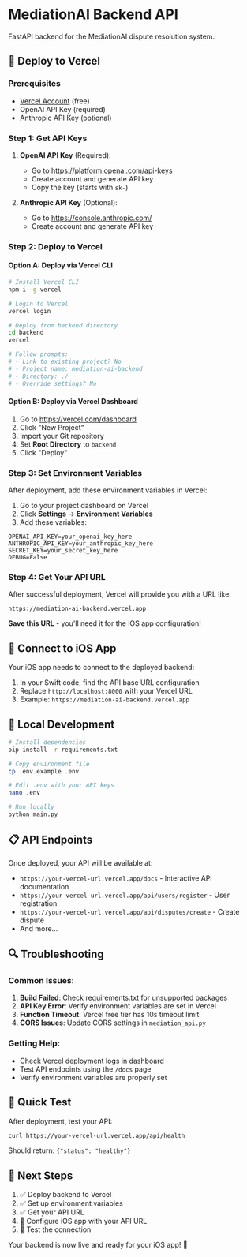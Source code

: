 # MediationAI Backend API

FastAPI backend for the MediationAI dispute resolution system.

## 🚀 Deploy to Vercel

### Prerequisites
- [Vercel Account](https://vercel.com) (free)
- OpenAI API Key (required)
- Anthropic API Key (optional)

### Step 1: Get API Keys
1. **OpenAI API Key** (Required):
   - Go to https://platform.openai.com/api-keys
   - Create account and generate API key
   - Copy the key (starts with `sk-`)

2. **Anthropic API Key** (Optional):
   - Go to https://console.anthropic.com/
   - Create account and generate API key

### Step 2: Deploy to Vercel

#### Option A: Deploy via Vercel CLI
```bash
# Install Vercel CLI
npm i -g vercel

# Login to Vercel
vercel login

# Deploy from backend directory
cd backend
vercel

# Follow prompts:
# - Link to existing project? No
# - Project name: mediation-ai-backend
# - Directory: ./
# - Override settings? No
```

#### Option B: Deploy via Vercel Dashboard
1. Go to https://vercel.com/dashboard
2. Click "New Project"
3. Import your Git repository
4. Set **Root Directory** to `backend`
5. Click "Deploy"

### Step 3: Set Environment Variables
After deployment, add these environment variables in Vercel:

1. Go to your project dashboard on Vercel
2. Click **Settings** → **Environment Variables**
3. Add these variables:

```
OPENAI_API_KEY=your_openai_key_here
ANTHROPIC_API_KEY=your_anthropic_key_here
SECRET_KEY=your_secret_key_here
DEBUG=False
```

### Step 4: Get Your API URL
After successful deployment, Vercel will provide you with a URL like:
```
https://mediation-ai-backend.vercel.app
```

**Save this URL** - you'll need it for the iOS app configuration!

## 📱 Connect to iOS App

Your iOS app needs to connect to the deployed backend:

1. In your Swift code, find the API base URL configuration
2. Replace `http://localhost:8000` with your Vercel URL
3. Example: `https://mediation-ai-backend.vercel.app`

## 🔧 Local Development

```bash
# Install dependencies
pip install -r requirements.txt

# Copy environment file
cp .env.example .env

# Edit .env with your API keys
nano .env

# Run locally
python main.py
```

## 📋 API Endpoints

Once deployed, your API will be available at:
- `https://your-vercel-url.vercel.app/docs` - Interactive API documentation
- `https://your-vercel-url.vercel.app/api/users/register` - User registration
- `https://your-vercel-url.vercel.app/api/disputes/create` - Create dispute
- And more...

## 🔍 Troubleshooting

### Common Issues:

1. **Build Failed**: Check requirements.txt for unsupported packages
2. **API Key Error**: Verify environment variables are set in Vercel
3. **Function Timeout**: Vercel free tier has 10s timeout limit
4. **CORS Issues**: Update CORS settings in `mediation_api.py`

### Getting Help:
- Check Vercel deployment logs in dashboard
- Test API endpoints using the `/docs` page
- Verify environment variables are properly set

## 🎯 Quick Test

After deployment, test your API:
```bash
curl https://your-vercel-url.vercel.app/api/health
```

Should return: `{"status": "healthy"}`

## 📝 Next Steps

1. ✅ Deploy backend to Vercel
2. ✅ Set up environment variables
3. ✅ Get your API URL
4. 🔄 Configure iOS app with your API URL
5. 🔄 Test the connection

Your backend is now live and ready for your iOS app! 🎉